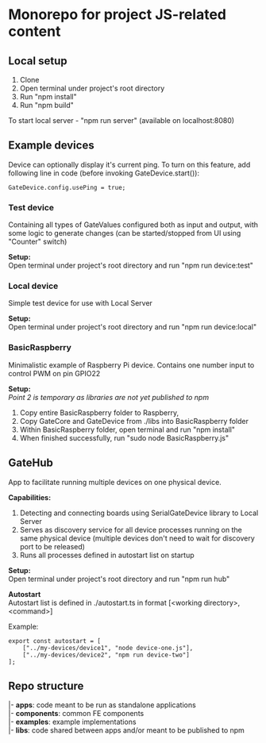 # Monorepo for project JS-related content

## Local setup
1. Clone
2. Open terminal under project's root directory
3. Run "npm install"
4. Run "npm build"

To start local server - "npm run server" (available on localhost:8080)

## Example devices
Device can optionally display it's current ping. To turn on this feature,
add following line in code (before invoking GateDevice.start()):

    GateDevice.config.usePing = true;

### Test device
Containing all types of GateValues configured both as input and output,
with some logic to generate changes (can be started/stopped from UI using "Counter" switch)

**Setup:** \
Open terminal under project's root directory and run "npm run device:test"

### Local device
Simple test device for use with Local Server

**Setup:** \
Open terminal under project's root directory and run "npm run device:local"

### BasicRaspberry
Minimalistic example of Raspberry Pi device.
Contains one number input to control PWM on pin GPIO22

**Setup:** \
*Point 2 is temporary as libraries are not yet published to npm*

1. Copy entire BasicRaspberry folder to Raspberry,
2. Copy GateCore and GateDevice from ./libs into BasicRaspberry folder
3. Within BasicRaspberry folder, open terminal and run "npm install"
4. When finished successfully, run "sudo node BasicRaspberry.js"

## GateHub
App to facilitate running multiple devices on one physical device.

**Capabilities:**
1. Detecting and connecting boards using SerialGateDevice library to Local Server
2. Serves as discovery service for all device processes running on the same physical device (multiple devices don't need to wait for discovery port to be released)
3. Runs all processes defined in autostart list on startup

**Setup:** \
Open terminal under project's root directory and run "npm run hub"

**Autostart** \
Autostart list is defined in ./autostart.ts in format [\<working directory\>, \<command\>]

Example:

    export const autostart = [
        ["../my-devices/device1", "node device-one.js"],
        ["../my-devices/device2", "npm run device-two"]
    ];

## Repo structure
|- **apps**: code meant to be run as standalone applications \
|- **components**: common FE components \
|- **examples**: example implementations \
|- **libs**: code shared between apps and/or meant to be published to npm